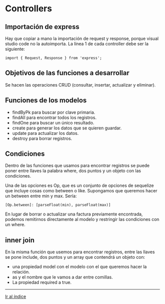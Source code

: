 # Controllers

## Importación de express

Hay que copiar a mano la importación de request y response, porque visual studio code no la autoimporta. La línea 1 de cada controller debe ser la siguiente:

`import { Request, Response } from 'express';`

## Objetivos de las funciones a desarrollar

Se hacen las operaciones CRUD (consultar, insertar, actualizar y eliminar).

## Funciones de los modelos

- findByPk para buscar por clave primaria.
- findAll para encontrar todos los registros.
- findOne para buscar un único resultado.
- create para generar los datos que se quieren guardar.
- update para actualizar los datos.
- destroy para borrar registros.

## Condiciones

Dentro de las funciones que usamos para encontrar registros se puede poner entre llaves la palabra where, dos puntos y un objeto con las condiciones.

Una de las opciones es Op, que es un conjunto de opciones de sequelize que incluye cosas como between o like. Supongamos que queremos hacer un between entre min y max. Sería:

`[Op.between]: [parseFloat(min), parseFloat(max)]`

En lugar de borrar o actualizar una factura previamente encontrada, podemos remitirnos directamente al modelo y restringir las condiciones con un where.

## inner join

En la misma función que usemos para encontrar registros, entre las llaves se pone include, dos puntos y un array que contendrá un objeto con:

- una propiedad model con el modelo con el que queremos hacer la relación.
- as y el nombre que le vamos a dar entre comillas.
- La propiedad required a true.

---

[Ir al índice](indice.md)
